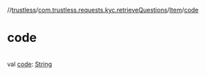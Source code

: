 //[trustless](../../../index.md)/[com.trustless.requests.kyc.retrieveQuestions](../index.md)/[Item](index.md)/[code](code.md)

# code

\
val [code](code.md): [String](https://kotlinlang.org/api/latest/jvm/stdlib/kotlin/-string/index.html)
